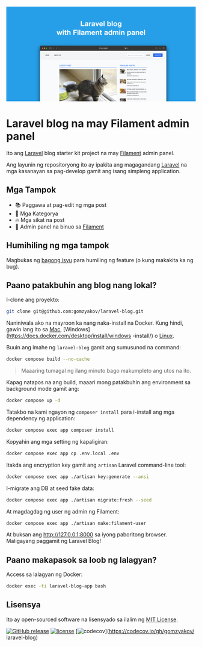 ![Laravel blog na may Filament admin panel](./docs/social-preview-en.png)

# Laravel blog na may Filament admin panel

Ito ang [Laravel](https://laravel.com) blog starter kit project na may [Filament](https://filamentphp.com) admin panel.

Ang layunin ng repositoryong ito ay ipakita ang magagandang [Laravel](https://laravel.com) na mga kasanayan sa pag-develop gamit ang isang simpleng application.

## Mga Tampok

- 📚 Paggawa at pag-edit ng mga post
- 🥑 Mga Kategorya
- :fire: Mga sikat na post
- :hatched_chick: Admin panel na binuo sa [Filament](https://filamentphp.com)

## Humihiling ng mga tampok

Magbukas ng [bagong isyu](https://github.com/gomzyakov/laravel-blog/issues/new) para humiling ng feature (o kung makakita ka ng bug).

## Paano patakbuhin ang blog nang lokal?

I-clone ang proyekto:

```bash
git clone git@github.com:gomzyakov/laravel-blog.git
```

Naniniwala ako na mayroon ka nang naka-install na Docker. Kung hindi, gawin lang ito sa [Mac](https://docs.docker.com/desktop/install/mac-install/), [Windows](https://docs.docker.com/desktop/install/windows -install/) o [Linux](https://docs.docker.com/desktop/install/linux-install/).

Buuin ang imahe ng `laravel-blog` gamit ang sumusunod na command:

```bash
docker compose build --no-cache
```

>Maaaring tumagal ng ilang minuto bago makumpleto ang utos na ito.

Kapag natapos na ang build, maaari mong patakbuhin ang environment sa background mode gamit ang:

```bash
docker compose up -d
```

Tatakbo na kami ngayon ng `composer install` para i-install ang mga dependency ng application:

```bash
docker compose exec app composer install
```

Kopyahin ang mga setting ng kapaligiran:

```bash
docker compose exec app cp .env.local .env
```

Itakda ang encryption key gamit ang `artisan` Laravel command-line tool:

```bash
docker compose exec app ./artisan key:generate --ansi
```

I-migrate ang DB at seed fake data:

```bash
docker compose exec app ./artisan migrate:fresh --seed
```

At magdagdag ng user ng admin ng Filament:

```bash
docker compose exec app ./artisan make:filament-user
```

At buksan ang http://127.0.0.1:8000 sa iyong paboritong browser. Maligayang paggamit ng Laravel Blog!

## Paano makapasok sa loob ng lalagyan?

Access sa lalagyan ng Docker:

```bash
docker exec -ti laravel-blog-app bash
```

## Lisensya

Ito ay open-sourced software na lisensyado sa ilalim ng [MIT License](https://github.com/gomzyakov/php-code-style/blob/main/LICENSE).


[![GitHub release](https://img.shields.io/github/release/gomzyakov/laravel-blog.svg)](https://github.com/gomzyakov/laravel-blog/releases/latest)
[![license](https://img.shields.io/badge/License-MIT-green.svg)](https://github.com/gomzyakov/laravel-blog/blob/development/LICENSE)
[![codecov](https://codecov.io/gh/gomzyakov/laravel-blog/branch/main/graph/badge.svg?token=4CYTVMVUYV)](https://codecov.io/gh/gomzyakov/ laravel-blog)
